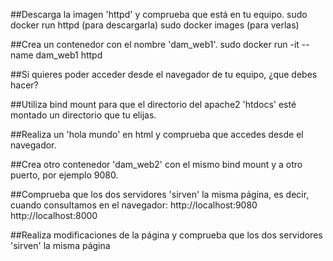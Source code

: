 ##Descarga la imagen 'httpd' y comprueba que está en tu equipo.
sudo docker run httpd (para descargarla)
sudo docker images (para verlas)

##Crea un contenedor con el nombre 'dam_web1'.
sudo docker run -it --name dam_web1 httpd

##Si quieres poder acceder desde el navegador de tu equipo, ¿que debes hacer?


##Utiliza bind mount para que el directorio del apache2 'htdocs' esté montado un directorio que tu elijas.


##Realiza un 'hola mundo' en html y comprueba que accedes desde el navegador.


##Crea otro contenedor 'dam_web2' con el mismo bind mount y a otro puerto, por ejemplo 9080.


##Comprueba que los dos servidores 'sirven' la misma página, es decir, cuando consultamos en el navegador:
        http://localhost:9080 
        http://localhost:8000


##Realiza modificaciones de la página y comprueba que los dos servidores 'sirven' la misma página


